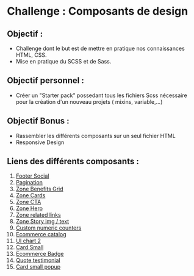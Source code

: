 # Challenge : Composants de design
## Objectif :
- Challenge dont le but est de mettre en pratique nos connaissances HTML, CSS.
- Mise en pratique du SCSS et de Sass.

## Objectif personnel :
- Créer un "Starter pack" possedant tous les fichiers Scss nécessaire pour la création d'un nouveau projets ( mixins, variable,...)
## Objectif Bonus :
- Rassembler les différents composants sur un seul fichier HTML
- Responsive Design

## Liens des différents composants :

1. [Footer Social](https://valentedylan92.github.io/composants-de-design/footer-social/index.html)
2. [Pagination](https://valentedylan92.github.io/composants-de-design/pagination/index.html)
3. [Zone Benefits Grid](https://valentedylan92.github.io/composants-de-design/zone-benefits-grid/index.html)
4. [Zone Cards](https://valentedylan92.github.io/composants-de-design/zone-cards/index.html)
5. [Zone CTA](https://valentedylan92.github.io/composants-de-design/zone-CTA/index.html)
6. [Zone Hero](https://valentedylan92.github.io/composants-de-design/zone-hero/index.html)
7. [Zone related links](https://valentedylan92.github.io/composants-de-design/zone-related-links/index.html)
8. [Zone Story img / text](https://valentedylan92.github.io/composants-de-design/zone-story-img-text/index.html)
9. [Custom numeric counters](https://valentedylan92.github.io/composants-de-design/custom-numeric-counters/index.html)
10. [Ecommerce catalog](https://valentedylan92.github.io/composants-de-design/ecommerce-catalogue/index.html)
11. [UI chart 2](https://valentedylan92.github.io/composants-de-design/ui-chart-2/index.html)
12. [Card Small](https://valentedylan92.github.io/composants-de-design/card-small/index.html)
13. [Ecommerce Badge](https://valentedylan92.github.io/composants-de-design/ecommerce-badge/index.html)
14. [Quote testimonial](https://valentedylan92.github.io/composants-de-design/quote-testimonial/index.html)
14. [Card small popup](https://valentedylan92.github.io/composants-de-design/card-small-popup/index.html)
